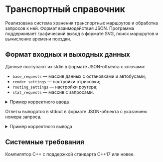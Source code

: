 # Транспортный справочник

Реализована система хранения транспортных маршрутов и обработка запросов к ней. Формат взаимодействия JSON. Программа поддерживает графический вывод в формате SVG, поиск маршрутов и вычисление времени поездки.

## **Формат входных и выходных данных**

Данные поступают из stdin в формате JSON-объекта с ключами:

- `base_requests` — массив данных с остановками и автобусами;
- `render_settings` — настройки отрисовки;
- `routing_settings` — настройки роутера;
- `stat_requests` — массив с запросами.

<details>
    <summary>Пример корректного ввода</summary>
    
    {
        "base_requests": [
            {
                "is_roundtrip": true,
                "name": "297",
                "stops": [
                    "Biryulyovo Zapadnoye",
                    "Biryulyovo Tovarnaya",
                    "Universam",
                    "Biryulyovo Zapadnoye"
                ],
                "type": "Bus"
            },
            {
                "is_roundtrip": false,
                "name": "635",
                "stops": [
                    "Biryulyovo Tovarnaya",
                    "Universam",
                    "Prazhskaya"
                ],
                "type": "Bus"
            },
            {
                "latitude": 55.574371,
                "longitude": 37.6517,
                "name": "Biryulyovo Zapadnoye",
                "road_distances": {
                    "Biryulyovo Tovarnaya": 2600
                },
                "type": "Stop"
            },
            {
                "latitude": 55.587655,
                "longitude": 37.645687,
                "name": "Universam",
                "road_distances": {
                    "Biryulyovo Tovarnaya": 1380,
                    "Biryulyovo Zapadnoye": 2500,
                    "Prazhskaya": 4650
                },
                "type": "Stop"
            },
            {
                "latitude": 55.592028,
                "longitude": 37.653656,
                "name": "Biryulyovo Tovarnaya",
                "road_distances": {
                    "Universam": 890
                },
                "type": "Stop"
            },
            {
                "latitude": 55.611717,
                "longitude": 37.603938,
                "name": "Prazhskaya",
                "road_distances": {},
                "type": "Stop"
            }
        ],
        "render_settings": {
            "bus_label_font_size": 20,
            "bus_label_offset": [
                7,
                15
            ],
            "color_palette": [
                "green",
                [
                    255,
                    160,
                    0
                ],
                "red"
            ],
            "height": 200,
            "line_width": 14,
            "padding": 30,
            "stop_label_font_size": 20,
            "stop_label_offset": [
                7,
                -3
            ],
            "stop_radius": 5,
            "underlayer_color": [
                255,
                255,
                255,
                0.85
            ],
            "underlayer_width": 3,
            "width": 200
        },
        "routing_settings": {
            "bus_velocity": 40,
            "bus_wait_time": 6
        },
        "stat_requests": [
            {
                "id": 1,
                "name": "297",
                "type": "Bus"
            },
            {
                "id": 2,
                "name": "635",
                "type": "Bus"
            },
            {
                "id": 3,
                "name": "Universam",
                "type": "Stop"
            },
            {
                "from": "Biryulyovo Zapadnoye",
                "id": 4,
                "to": "Universam",
                "type": "Route"
            },
            {
                "from": "Biryulyovo Zapadnoye",
                "id": 5,
                "to": "Prazhskaya",
                "type": "Route"
            }
        ]
    }
</details>

Ответы выводятся в stdout в формате JSON-объекта с указанием номера запроса.

<details>
    <summary>Пример корректного вывода</summary>

    [
        {
            "curvature": 1.42963,
            "request_id": 1,
            "route_length": 5990,
            "stop_count": 4,
            "unique_stop_count": 3
        },
        {
            "curvature": 1.30156,
            "request_id": 2,
            "route_length": 11570,
            "stop_count": 5,
            "unique_stop_count": 3
        },
        {
            "buses": [
                "297",
                "635"
            ],
            "request_id": 3
        },
        {
            "items": [
                {
                    "stop_name": "Biryulyovo Zapadnoye",
                    "time": 6,
                    "type": "Wait"
                },
                {
                    "bus": "297",
                    "span_count": 2,
                    "time": 5.235,
                    "type": "Bus"
                }
            ],
            "request_id": 4,
            "total_time": 11.235
        },
        {
            "items": [
                {
                    "stop_name": "Biryulyovo Zapadnoye",
                    "time": 6,
                    "type": "Wait"
                },
                {
                    "bus": "297",
                    "span_count": 2,
                    "time": 5.235,
                    "type": "Bus"
                },
                {
                    "stop_name": "Universam",
                    "time": 6,
                    "type": "Wait"
                },
                {
                    "bus": "635",
                    "span_count": 1,
                    "time": 6.975,
                    "type": "Bus"
                }
            ],
            "request_id": 5,
            "total_time": 24.21
        }
    ]
</details>

## Системные требования

Компилятор С++ с поддержкой стандарта C++17 или новее.
